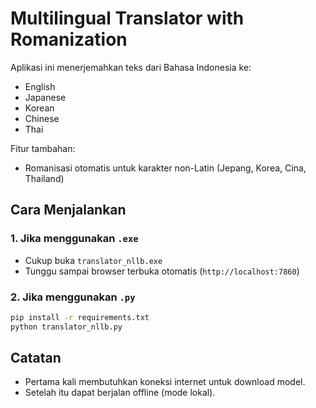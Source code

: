 # Multilingual Translator with Romanization

Aplikasi ini menerjemahkan teks dari Bahasa Indonesia ke:
- English
- Japanese
- Korean
- Chinese
- Thai

Fitur tambahan:
- Romanisasi otomatis untuk karakter non-Latin (Jepang, Korea, Cina, Thailand)

## Cara Menjalankan

### 1. Jika menggunakan `.exe`
- Cukup buka `translator_nllb.exe`
- Tunggu sampai browser terbuka otomatis (`http://localhost:7860`)

### 2. Jika menggunakan `.py`
```bash
pip install -r requirements.txt
python translator_nllb.py
```

## Catatan
- Pertama kali membutuhkan koneksi internet untuk download model.
- Setelah itu dapat berjalan offline (mode lokal).